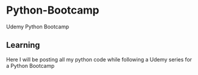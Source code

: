# Python-Bootcamp
Udemy Python Bootcamp
## Learning
Here I will be posting all my python code while following a Udemy series for a Python Bootcamp